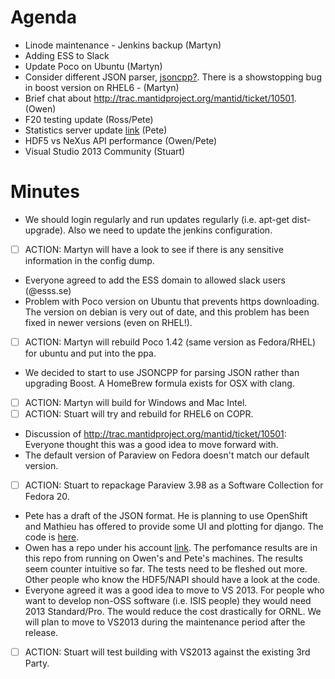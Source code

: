 Agenda
======
* Linode maintenance - Jenkins backup (Martyn)
* Adding ESS to Slack
* Update Poco on Ubuntu (Martyn)
* Consider different JSON parser, [jsoncpp?](https://github.com/open-source-parsers/jsoncpp). There is a showstopping bug in boost version on RHEL6 - (Martyn)
* Brief chat about http://trac.mantidproject.org/mantid/ticket/10501. (Owen)
* F20 testing update (Ross/Pete)
* Statistics server update [link](http://django-mantid.rhcloud.com/) (Pete)
* HDF5 vs NeXus API performance (Owen/Pete)
* Visual Studio 2013 Community (Stuart)

Minutes
=======
 * We should login regularly and run updates regularly (i.e. apt-get dist-upgrade).  Also we need to update the jenkins configuration.  
  * [ ] ACTION: Martyn will have a look to see if there is any sensitive information in the config dump.
 * Everyone agreed to add the ESS domain to allowed slack users (@esss.se)
 * Problem with Poco version on Ubuntu that prevents https downloading.  The version on debian is very out of date, and this problem has been fixed in newer versions (even on RHEL!).  
  * [ ] ACTION:  Martyn will rebuild Poco 1.42 (same version as Fedora/RHEL) for ubuntu and put into the ppa.
 * We decided to start to use JSONCPP for parsing JSON rather than upgrading Boost. A HomeBrew formula exists for OSX with clang.
  * [ ] ACTION: Martyn will build for Windows and Mac Intel. 
  * [ ] ACTION: Stuart will try and rebuild for RHEL6 on COPR. 
 * Discussion of http://trac.mantidproject.org/mantid/ticket/10501:  Everyone thought this was a good idea to move forward with.
 * The default version of Paraview on Fedora doesn't match our default version.  
  * [ ] ACTION: Stuart to repackage Paraview 3.98 as a Software Collection for Fedora 20.
 * Pete has a draft of the JSON format.  He is planning to use OpenShift and Mathieu has offered to provide some UI and plotting for django.  The code is [here](https://github.com/mantidproject/webapp/).
 * Owen has a repo under his account [link](https://github.com/OwenArnold/hdf5_vs_nexus/).  The perfomance results are in this repo from running on Owen's and Pete's machines.  The results seem counter intuitive so far.  The tests need to be fleshed out more.  Other people who know the HDF5/NAPI should have a look at the code.
 * Everyone agreed it was a good idea to move to VS 2013.  For people who want to develop non-OSS software (i.e. ISIS people) they would need 2013 Standard/Pro.  The would reduce the cost drastically for ORNL.  We will plan to move to VS2013 during the maintenance period after the release.
  * [ ] ACTION: Stuart will test building with VS2013 against the existing 3rd Party.  
 
